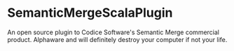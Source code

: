 # SemanticMergeScalaPlugin
An open source plugin to Codice Software's Semantic Merge commercial product. Alphaware and will definitely destroy your computer if not your life.

